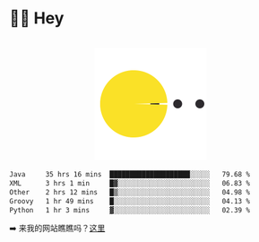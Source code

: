 
# 👋🏻 Hey
<div align="center">
	<br>
	<img src="https://raw.githubusercontent.com/Aniket965/Aniket965/master/pacman.svg?sanitize=true" width="200" height="200">
	<br>
</div>

<!--START_SECTION:waka-->
```text
Java     35 hrs 16 mins  ████████████████████░░░░░   79.68 % 
XML      3 hrs 1 min     █▓░░░░░░░░░░░░░░░░░░░░░░░   06.83 % 
Other    2 hrs 12 mins   █▒░░░░░░░░░░░░░░░░░░░░░░░   04.98 % 
Groovy   1 hr 49 mins    █░░░░░░░░░░░░░░░░░░░░░░░░   04.13 % 
Python   1 hr 3 mins     ▓░░░░░░░░░░░░░░░░░░░░░░░░   02.39 % 
```
<!--END_SECTION:waka-->

 ➡️  来我的网站瞧瞧吗？[这里](https://www.shaolongfei.com)
